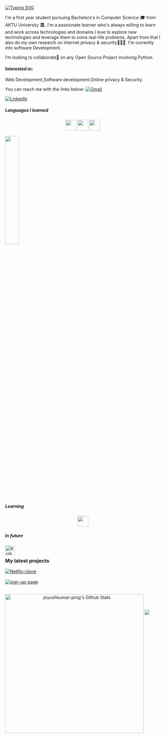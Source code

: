 [![Typing SVG](https://readme-typing-svg.demolab.com?font=Fira+Code&pause=1000&color=F2F5F7&width=435&lines=%F0%9F%91%8B+Hi%2C+I%E2%80%99m+Piyush+kumar)](https://git.io/typing-svg)

I'm a first year student pursuing Bachelors's in Computer Science 🎓 from AKTU University 🏛. I'm a passionate learner who's always willing to learn and work across technologies and domains.I love to explore new technologies and leverage them to solve real-life problems. Apart from that I also do my own research on internet privacy & security👨🏻‍💻. I'm currently into software Development.

I’m looking to collaborate🤝 on any Open Source Project involving Python.

#### Interested in:
Web Development,Software development,Online privacy & Security.

You can reach me with the links below:
[![Gmail](https://img.shields.io/badge/-GMAIL-D14836?style=for-the-badge&logo=gmail&logoColor=white)](mailto:piyushkumar.prog@gmail.com) 

[![LinkedIn](https://img.shields.io/badge/-LINKEDIN-0077B5?style=for-the-badge&logo=linkedin&logoColor=white)](https://www.linkedin.com/in/piyush-kumar-prog)

##### Languages I learned
<p align="center">
             <img src="https://raw.githubusercontent.com/alexnaiman/alexnaiman/master/resources/dev/python.svg" height="35px" style="vertical-align:top margin:6px 4px" />
          <img src="https://raw.githubusercontent.com/alexnaiman/alexnaiman/master/resources/dev/html.svg" height="35px" style="vertical-align:top margin:6px 4px" />
        <img src="https://raw.githubusercontent.com/alexnaiman/alexnaiman/master/resources/dev/css3.svg" height="35px" style="vertical-align:top margin:6px 4px" />

  <code><img width="30%" src="https://www.vectorlogo.zone/logos/mysql/mysql-ar21.svg"></code>


##### Learning
<p align="center">
          <img src="https://raw.githubusercontent.com/alexnaiman/alexnaiman/master/resources/dev/js.svg" height="35px" style="vertical-align:top margin:6px 4px" />
</p>

##### In future
<a href="https://kotlinlang.org" target="_blank"><img align="left" alt="Kotlin" height ="32px" src="https://raw.githubusercontent.com/rahul-jha98/github_readme_icons/main/language_and_tools/square/kotlin/kotlin.svg"></a>
<br/>
  
### My latest projects

<a href="https://github.com/piyushkumar-prog/Netflix-clone">
  <img align="middle" src="https://github-readme-stats.vercel.app/api/pin/?username=piyushkumar-prog&repo=Netflix-clone" alt="Netflix-clone" />
</a>
<br/>
<br/>
<a href="https://github.com/piyushkumar-prog/Sign-up-page">
  <img align="middle" src="https://github-readme-stats.vercel.app/api/pin/?username=piyushkumar-prog&repo=sign-up-page" alt="sign-up-page" />
</a>
<br/>
<br/>

<p align="center">
<img width="450" align="left" src="https://github-readme-stats-defcon27.vercel.app/api?username=piyushkumar-prog&show_icons=true&line_height=21&theme=react" alt="piyushkumar-prog's Github Stats" />
</p>

<br/>
<br/>
<br/>

<a href="https://github.com/piyushkumar-prog">
  <img src="https://github-readme-stats.vercel.app/api/top-langs/?username=piyushkumar-prog&layout=compact" />
</a>
<!---
piyushkumar-prog/piyushkumar-prog is a ✨ special ✨ repository because its `README.md` (this file) appears on your GitHub profile.
You can click the Preview link to take a look at your changes.
--->

